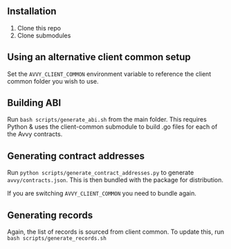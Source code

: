 ## Installation

1. Clone this repo
2. Clone submodules

## Using an alternative client common setup

Set the `AVVY_CLIENT_COMMON` environment variable to reference the client common folder you wish to use.

## Building ABI

Run `bash scripts/generate_abi.sh` from the main folder. This requires Python & uses the client-common submodule to build .go files for each of the Avvy contracts.

## Generating contract addresses

Run `python scripts/generate_contract_addresses.py` to generate `avvy/contracts.json`. This is then bundled with the package for distribution.

If you are switching `AVVY_CLIENT_COMMON` you need to bundle again.

## Generating records

Again, the list of records is sourced from client common. To update this, run `bash scripts/generate_records.sh`
